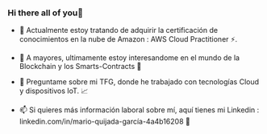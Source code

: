 ### Hi there all of you👋

- 🌱 Actualmente estoy tratando de adquirir la certificación de conocimientos en la nube de Amazon : AWS Cloud Practitioner ⚡.

- 🌱 A mayores, ultimamente estoy interesandome en el mundo de la Blockchain y los Smarts-Contracts 🌱

- 💬 Preguntame sobre mi TFG, donde he trabajado con tecnologías Cloud y dispositivos IoT. 📈

- 📫 Si quieres más información laboral sobre mí, aquí tienes mi Linkedin : linkedin.com/in/mario-quijada-garcía-4a4b16208 🔗


<!--
**mquijadaga/mquijadaga** is a ✨ _special_ ✨ repository because its `README.md` (this file) appears on your GitHub profile.

Here are some ideas to get you started:

- 🔭 I’m currently working on ...
- 🌱 I’m currently learning ...
- 👯 I’m looking to collaborate on ...
- 🤔 I’m looking for help with ...
- 💬 Ask me about ...
- 📫 How to reach me: ...
- 😄 Pronouns: ...
- ⚡ Fun fact: ...
-->
